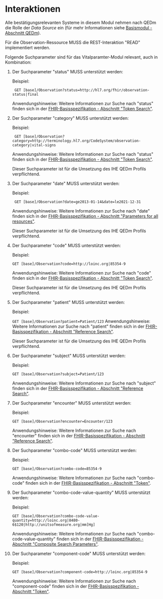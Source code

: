 # Interaktionen

Alle bestätigungsrelevanten Systeme in diesem Modul nehmen nach QEDm die Rolle der *Data Source* ein (für mehr Informationen siehe [Basismodul - Abschnitt QEDm](https://simplifier.net/guide/Implementierungsleitfaden-ISiK-Basismodul-Stufe-3/markdown-UebergreifendeFestlegungen-KompatibilitaetDerGematikSpezifikation?version=current)).

Für die Observation-Ressource MUSS die REST-Interaktion "READ" implementiert werden.

Folgende Suchparameter sind für das Vitalparamter-Modul relevant, auch in Kombination:

1. Der Suchparameter "status" MUSS unterstützt werden:

    Beispiel:
    
    ``` GET [base]/Observation?status=http://hl7.org/fhir/observation-status|final```
    
    Anwendungshinweise: Weitere Informationen zur Suche nach "status" 
        finden sich in der [FHIR-Basisspezifikation - Abschnitt "Token Search"](http://hl7.org/fhir/R4/search.html#token).

1. Der Suchparameter "category" MUSS unterstützt werden:

    Beispiel:
    
    ``` GET [base]/Observation?category=http://terminology.hl7.org/CodeSystem/observation-category|vital-signs```
    
    Anwendungshinweise: Weitere Informationen zur Suche nach "status" 
        finden sich in der [FHIR-Basisspezifikation - Abschnitt "Token Search"](http://hl7.org/fhir/R4/search.html#token).
        
   Dieser Suchparameter ist für die Umsetzung des IHE QEDm Profils verpflichtend.
   
1. Der Suchparameter "date" MUSS unterstützt werden:
    
    Beispiel:
     
      ``` GET [base]/Observation?date=ge2013-01-14&date=le2021-12-31```
      
     Anwendungshinweise: Weitere Informationen zur Suche nach "date" 
     finden sich in der [FHIR-Basisspezifikation - Abschnitt "Parameters for all resources"](https://www.hl7.org/fhir/search.html#all).
     
     Dieser Suchparameter ist für die Umsetzung des IHE QEDm Profils verpflichtend.
     
1. Der Suchparameter "code" MUSS unterstützt werden:

    Beispiel:

    ```GET [base]/Observation?code=http://loinc.org|85354-9```
    
    Anwendungshinweise: Weitere Informationen zur Suche nach "code" 
    finden sich in der [FHIR-Basisspezifikation - Abschnitt "Token Search"](http://hl7.org/fhir/R4/search.html#token).
    
    Dieser Suchparameter ist für die Umsetzung des IHE QEDm Profils verpflichtend.
     
1. Der Suchparameter "patient" MUSS unterstützt werden:
  
    Beispiel:

    ```GET [base]/Observation?patient=Patient/123```
    Anwendungshinweise: Weitere Informationen zur Suche nach "patient" finden sich in der [FHIR-Basisspezifikation - Abschnitt "Reference Search"](https://www.hl7.org/fhir/search.html#reference).

    Dieser Suchparameter ist für die Umsetzung des IHE QEDm Profils verpflichtend.
    
1. Der Suchparameter "subject" MUSS unterstützt werden:
    
    Beispiel:
  
    ```GET [base]/Observation?subject=Patient/123```

    Anwendungshinweise: Weitere Informationen zur Suche nach "subject" finden sich in der [FHIR-Basisspezifikation - Abschnitt "Reference Search"](https://www.hl7.org/fhir/search.html#reference).

1. Der Suchparameter "encounter" MUSS unterstützt werden:

    Beispiel:
  
    ```GET [base]/Observation?encounter=Encounter/123```

    Anwendungshinweise: Weitere Informationen zur Suche nach "encounter" finden sich in der [FHIR-Basisspezifikation - Abschnitt "Reference Search"](https://www.hl7.org/fhir/search.html#reference).

1. Der Suchparameter "combo-code" MUSS unterstützt werden:

    Beispiel:
  
    ```GET [base]/Observation?combo-code=85354-9```

    Anwendungshinweise: Weitere Informationen zur Suche nach "combo-code" finden sich in der [FHIR-Basisspezifikation - Abschnitt "Token"](https://www.hl7.org/fhir/search.html#token).

1. Der Suchparameter "combo-code-value-quantity" MUSS unterstützt werden:

    Beispiel:
  
    ```GET [base]/Observation?combo-code-value-quantity=http://loinc.org|8480-6$120|http://unitsofmeasure.org|mm[Hg]```

    Anwendungshinweise: Weitere Informationen zur Suche nach "combo-code-value-quantity" finden sich in der [FHIR-Basisspezifikation - Abschnitt "Composite Search Parameters"](https://www.hl7.org/fhir/search.html#combining).

1. Der Suchparameter "component-code" MUSS unterstützt werden:

    Beispiel:
  
    ```GET [base]/Observation?component-code=http://loinc.org|85354-9```

    Anwendungshinweise: Weitere Informationen zur Suche nach "component-code" finden sich in der [FHIR-Basisspezifikation - Abschnitt "Token"](https://www.hl7.org/fhir/search.html#token).